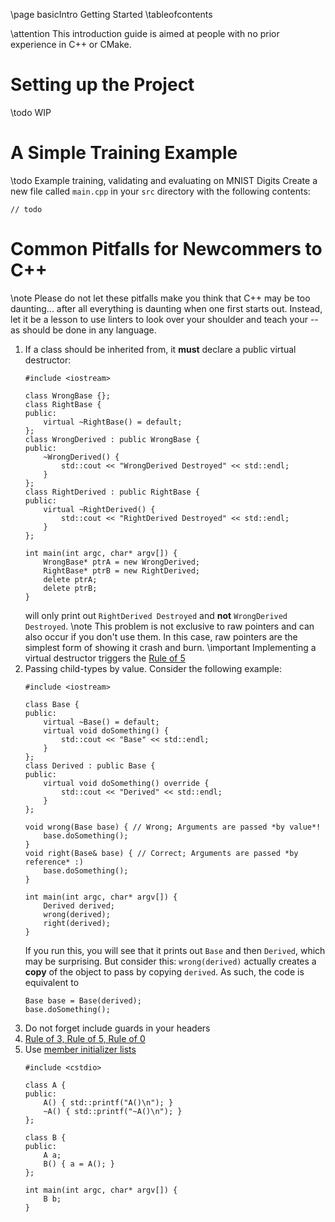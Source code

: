 \page basicIntro Getting Started
\tableofcontents

\attention This introduction guide is aimed at people with no prior experience in C++ or CMake.

# Setting up the Project
\todo WIP

# A Simple Training Example
\todo Example training, validating and evaluating on MNIST Digits
Create a new file called `main.cpp` in your `src` directory with the following contents:
```{cpp}
// todo
```

# Common Pitfalls for Newcommers to C++
\note Please do not let these pitfalls make you think that C++ may be too daunting... after all everything is daunting when one first starts out. Instead, let it be a lesson to use linters to look over your shoulder and teach your -- as should be done in any language.

1. If a class should be inherited from, it **must** declare a public virtual destructor:
    ```{cpp}
    #include <iostream>

    class WrongBase {};
    class RightBase {
    public:
        virtual ~RightBase() = default;
    };
    class WrongDerived : public WrongBase {
    public:
        ~WrongDerived() {
            std::cout << "WrongDerived Destroyed" << std::endl;
        }
    };
    class RightDerived : public RightBase {
    public:
        virtual ~RightDerived() {
            std::cout << "RightDerived Destroyed" << std::endl;
        }
    };

    int main(int argc, char* argv[]) {
        WrongBase* ptrA = new WrongDerived;
        RightBase* ptrB = new RightDerived;
        delete ptrA;
        delete ptrB;
    }
    ```
    will only print out `RightDerived Destroyed` and **not** `WrongDerived Destroyed`.
    \note This problem is not exclusive to raw pointers and can also occur if you don't use them. In this case, raw pointers are the simplest form of showing it crash and burn.
    \important Implementing a virtual destructor triggers the [Rule of 5]()
2. Passing child-types by value. Consider the following example:
    ```{cpp}
    #include <iostream>

    class Base {
    public:
        virtual ~Base() = default;
        virtual void doSomething() {
            std::cout << "Base" << std::endl;
        }
    };
    class Derived : public Base {
    public:
        virtual void doSomething() override {
            std::cout << "Derived" << std::endl;
        }
    };

    void wrong(Base base) { // Wrong; Arguments are passed *by value*!
        base.doSomething();
    }
    void right(Base& base) { // Correct; Arguments are passed *by reference* :)
        base.doSomething();
    }

    int main(int argc, char* argv[]) {
        Derived derived;
        wrong(derived);
        right(derived);
    }
    ```
    If you run this, you will see that it prints out `Base` and then `Derived`, which may be surprising. But consider this: `wrong(derived)` actually creates a **copy** of the object to pass by copying `derived`. As such, the code is equivalent to
    ```{cpp}
    Base base = Base(derived);
    base.doSomething();
    ```
3. Do not forget include guards in your headers
4. [Rule of 3, Rule of 5, Rule of 0](https://en.cppreference.com/w/cpp/language/rule_of_three)
5. Use [member initializer lists](https://en.cppreference.com/w/cpp/language/constructor#Member_initializer_list)
    ```{cpp}
    #include <cstdio>

    class A {
    public:
        A() { std::printf("A()\n"); }
        ~A() { std::printf("~A()\n"); }
    };

    class B {
    public:
        A a;
        B() { a = A(); }
    };

    int main(int argc, char* argv[]) {
        B b;
    }
    ```